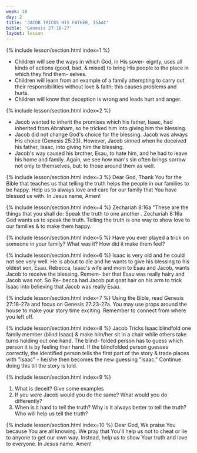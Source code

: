 ```yaml
---
week: 18
day: 2
title: 'JACOB TRICKS HIS FATHER, ISAAC'
bible: 'Genesis 27:18-27'
layout: lesson
---
```



{% include lesson/section.html index=1 %}
- Children will see the ways in which God, in His sover- eignty, uses all kinds of actions (good, bad, & mixed) to bring His people to the place in which they find them- selves.
- Children will learn from an example of a family attempting to carry out their responsibilities without love & faith; this causes problems and hurts.
- Children will know that deception is wrong and leads hurt and anger.


{% include lesson/section.html index=2 %}
- Jacob wanted to inherit the promises which his father, Isaac, had inherited from Abraham, so he tricked him into giving him the blessing.
- Jacob did not change God's choice for the blessing. Jacob was always His choice (Genesis 25:23). However, Jacob sinned when he deceived his father, Isaac, into giving him the blessing.
- Jacob's way caused his brother, Esau, to hate him, and he had to leave his home and family. Again, we see how man's sin often brings sorrow not only to themselves, but: to those around them as well.

{% include lesson/section.html index=3 %}
Dear God, Thank You for the Bible that teaches us that telling the truth helps the people in our families to be happy. Help us to always love and care for our family that You have blessed us with. In Jesus name, Amen!



{% include lesson/section.html index=4 %}
 Zechariah 8:16a "These are the things that you shall do: Speak the truth to one another . Zechariah 8:16a God wants us to speak the truth. Telling the truth is one way to show love to our families & to make them happy.


{% include lesson/section.html index=5 %}
Have you ever played a trick on someone in your family? What was it? How did it make them feel?


{% include lesson/section.html index=6 %}
Isaac is very old and he could not see very well. He is about to die and he wants to give his blessing to his oldest son, Esau. Rebecca, Isaac's wife and mom to Esau and Jacob, wants Jacob to receive the blessing. Remem- ber that Esau was really hairy and Jacob was not. So Re- becca had Jacob put goat hair on his arm to trick Isaac into believing that Jacob was really Esau.


{% include lesson/section.html index=7 %}
Using the Bible, read Genesis 27:18-27a and focus on Genesis 27:23-27a. You may use props around the house to make your story time exciting. Remember to connect from where you left off.


{% include lesson/section.html index=8 %}
Jacob Tricks Isaac blindfold one family member (blind Isaac) & make him/her sit in a chair while others take turns holding out one hand. The blind- folded person has to guess which person it is by feeling their hand. If the blindfolded person guesses correctly, the identified person tells the first part of the story & trade places with "Isaac" - he/she then becomes the new guessing "Isaac." Continue doing this till the story is told.


{% include lesson/section.html index=9 %}
1. What is deceit? Give some examples
2. If you were Jacob would you do the same? What would you do differently?
3. When is it hard to tell the truth? Why is it always better to tell the truth? Who will help us tell the truth?


{% include lesson/section.html index=10 %}
Dear God, We praise You because You are all knowing. We pray that You'll help us not to cheat or lie to anyone to get our own way. Instead, help us to show Your truth and love to everyone. In Jesus name. Amen!



